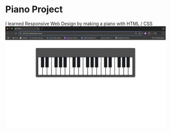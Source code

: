 # Piano Project
I learned Responsive Web Design by making a piano with HTML / CSS 
<img src="PianoProject.png">
